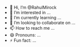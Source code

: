- 👋 Hi, I’m @RahulMirock
- 👀 I’m interested in ...
- 🌱 I’m currently learning ...
- 💞️ I’m looking to collaborate on ...
- 📫 How to reach me ...
- 😄 Pronouns: ...
- ⚡ Fun fact: ...

<!---
RahulMirock/RahulMirock is a ✨ special ✨ repository because its `README.md` (this file) appears on your GitHub profile.
You can click the Preview link to take a look at your changes.
--->
